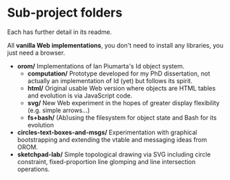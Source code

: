 # Sub-project folders
Each has further detail in its readme.

All **vanilla Web implementations**, you don't need to install any libraries, you just need a browser.

- **orom/** Implementations of Ian Piumarta's Id object system.
  + **computation/** Prototype developed for my PhD dissertation, not actually an implementation of Id (yet) but follows its spirit.
  + **html/** Original usable Web version where objects are HTML tables and evolution is via JavaScript code.
  + **svg/** New Web experiment in the hopes of greater display flexibility (e.g. simple arrows...)
  + **fs+bash/** (Ab)using the filesystem for object state and Bash
  for its evolution
- **circles-text-boxes-and-msgs/** Experimentation with graphical bootstrapping and extending the vtable and messaging ideas from OROM.
- **sketchpad-lab/** Simple topological drawing via SVG including circle constraint, fixed-proportion line glomping and line intersection operations.
